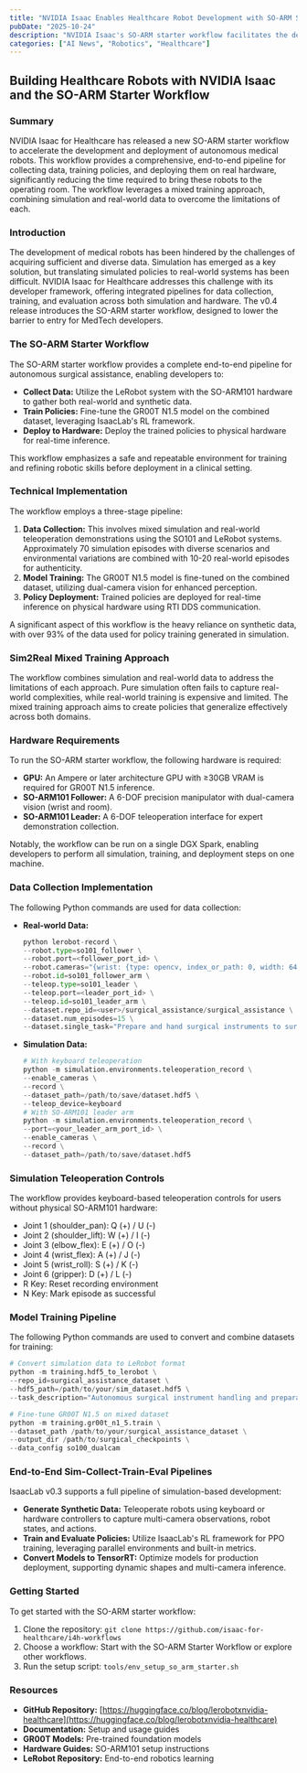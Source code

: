 ```yaml
---
title: "NVIDIA Isaac Enables Healthcare Robot Development with SO-ARM Starter Workflow"
pubDate: "2025-10-24"
description: "NVIDIA Isaac's SO-ARM starter workflow facilitates the development and deployment of autonomous medical robots by streamlining data collection, training, and evaluation using simulation and real-world hardware."
categories: ["AI News", "Robotics", "Healthcare"]
---
```


## Building Healthcare Robots with NVIDIA Isaac and the SO-ARM Starter Workflow

### Summary

NVIDIA Isaac for Healthcare has released a new SO-ARM starter workflow to accelerate the development and deployment of autonomous medical robots. This workflow provides a comprehensive, end-to-end pipeline for collecting data, training policies, and deploying them on real hardware, significantly reducing the time required to bring these robots to the operating room. The workflow leverages a mixed training approach, combining simulation and real-world data to overcome the limitations of each.

### Introduction

The development of medical robots has been hindered by the challenges of acquiring sufficient and diverse data. Simulation has emerged as a key solution, but translating simulated policies to real-world systems has been difficult. NVIDIA Isaac for Healthcare addresses this challenge with its developer framework, offering integrated pipelines for data collection, training, and evaluation across both simulation and hardware. The v0.4 release introduces the SO-ARM starter workflow, designed to lower the barrier to entry for MedTech developers.

### The SO-ARM Starter Workflow

The SO-ARM starter workflow provides a complete end-to-end pipeline for autonomous surgical assistance, enabling developers to:

*   **Collect Data:** Utilize the LeRobot system with the SO-ARM101 hardware to gather both real-world and synthetic data.
*   **Train Policies:** Fine-tune the GR00T N1.5 model on the combined dataset, leveraging IsaacLab's RL framework.
*   **Deploy to Hardware:** Deploy the trained policies to physical hardware for real-time inference.

This workflow emphasizes a safe and repeatable environment for training and refining robotic skills before deployment in a clinical setting.

### Technical Implementation

The workflow employs a three-stage pipeline:

1.  **Data Collection:** This involves mixed simulation and real-world teleoperation demonstrations using the SO101 and LeRobot systems.  Approximately 70 simulation episodes with diverse scenarios and environmental variations are combined with 10-20 real-world episodes for authenticity.
2.  **Model Training:** The GR00T N1.5 model is fine-tuned on the combined dataset, utilizing dual-camera vision for enhanced perception.
3.  **Policy Deployment:** Trained policies are deployed for real-time inference on physical hardware using RTI DDS communication.

A significant aspect of this workflow is the heavy reliance on synthetic data, with over 93% of the data used for policy training generated in simulation.

### Sim2Real Mixed Training Approach

The workflow combines simulation and real-world data to address the limitations of each approach.  Pure simulation often fails to capture real-world complexities, while real-world training is expensive and limited. The mixed training approach aims to create policies that generalize effectively across both domains.

### Hardware Requirements

To run the SO-ARM starter workflow, the following hardware is required:

*   **GPU:** An Ampere or later architecture GPU with ≥30GB VRAM is required for GR00T N1.5 inference.
*   **SO-ARM101 Follower:** A 6-DOF precision manipulator with dual-camera vision (wrist and room).
*   **SO-ARM101 Leader:** A 6-DOF teleoperation interface for expert demonstration collection.

Notably, the workflow can be run on a single DGX Spark, enabling developers to perform all simulation, training, and deployment steps on one machine.

### Data Collection Implementation

The following Python commands are used for data collection:

*   **Real-world Data:**
    ```python
    python lerobot-record \
    --robot.type=so101_follower \
    --robot.port=<follower_port_id> \
    --robot.cameras="{wrist: {type: opencv, index_or_path: 0, width: 640, height: 480, fps: 30}, room: {type: opencv, index_or_path: 2, width: 640, height: 480, fps: 30}}" \
    --robot.id=so101_follower_arm \
    --teleop.type=so101_leader \
    --teleop.port=<leader_port_id> \
    --teleop.id=so101_leader_arm \
    --dataset.repo_id=<user>/surgical_assistance/surgical_assistance \
    --dataset.num_episodes=15 \
    --dataset.single_task="Prepare and hand surgical instruments to surgeon"
    ```
*   **Simulation Data:**
    ```python
    # With keyboard teleoperation
    python -m simulation.environments.teleoperation_record \
    --enable_cameras \
    --record \
    --dataset_path=/path/to/save/dataset.hdf5 \
    --teleop_device=keyboard
    # With SO-ARM101 leader arm
    python -m simulation.environments.teleoperation_record \
    --port=<your_leader_arm_port_id> \
    --enable_cameras \
    --record \
    --dataset_path=/path/to/save/dataset.hdf5
    ```

### Simulation Teleoperation Controls

The workflow provides keyboard-based teleoperation controls for users without physical SO-ARM101 hardware:

*   Joint 1 (shoulder\_pan): Q (+) / U (-)
*   Joint 2 (shoulder\_lift): W (+) / I (-)
*   Joint 3 (elbow\_flex): E (+) / O (-)
*   Joint 4 (wrist\_flex): A (+) / J (-)
*   Joint 5 (wrist\_roll): S (+) / K (-)
*   Joint 6 (gripper): D (+) / L (-)
*   R Key: Reset recording environment
*   N Key: Mark episode as successful

### Model Training Pipeline

The following Python commands are used to convert and combine datasets for training:

```python
# Convert simulation data to LeRobot format
python -m training.hdf5_to_lerobot \
--repo_id=surgical_assistance_dataset \
--hdf5_path=/path/to/your/sim_dataset.hdf5 \
--task_description="Autonomous surgical instrument handling and preparation"

# Fine-tune GR00T N1.5 on mixed dataset
python -m training.gr00t_n1_5.train \
--dataset_path /path/to/your/surgical_assistance_dataset \
--output_dir /path/to/surgical_checkpoints \
--data_config so100_dualcam
```

### End-to-End Sim-Collect-Train-Eval Pipelines

IsaacLab v0.3 supports a full pipeline of simulation-based development:

*   **Generate Synthetic Data:** Teleoperate robots using keyboard or hardware controllers to capture multi-camera observations, robot states, and actions.
*   **Train and Evaluate Policies:** Utilize IsaacLab's RL framework for PPO training, leveraging parallel environments and built-in metrics.
*   **Convert Models to TensorRT:** Optimize models for production deployment, supporting dynamic shapes and multi-camera inference.

### Getting Started

To get started with the SO-ARM starter workflow:

1.  Clone the repository: `git clone https://github.com/isaac-for-healthcare/i4h-workflows`
2.  Choose a workflow: Start with the SO-ARM Starter Workflow or explore other workflows.
3.  Run the setup script: `tools/env_setup_so_arm_starter.sh`

### Resources

*   **GitHub Repository:** [https://huggingface.co/blog/lerobotxnvidia-healthcare](https://huggingface.co/blog/lerobotxnvidia-healthcare)
*   **Documentation:** Setup and usage guides
*   **GR00T Models:** Pre-trained foundation models
*   **Hardware Guides:** SO-ARM101 setup instructions
*   **LeRobot Repository:** End-to-end robotics learning